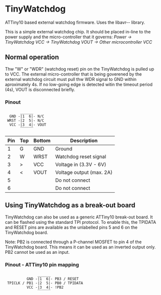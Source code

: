 # TinyWatchdog
ATTiny10 based external watchdog firmware.
Uses the libavr-- library.

This is a simple external watchdog chip. It should be placed in-line to the power supply and the micro-controller that it governs:
*Power -> TinyWatchdog VCC -> TinyWatchdog VOUT -> Other microcontroller VCC*

## Normal operation

Thw "W" or "WDR" (watchdog reset) pin on the TinyWatchdog is pulled up to VCC. The external micro-controller that is being goverened by the external watchdog circuit must pull thw WDR signal to GND within aproximately 4s. If no low-going edge is detected witin the timeout period (4s), VOUT is disconnected briefly.

### Pinout
           ______
      GND -|1  6|- N/C
     WRST -|2  5|- N/C
      VCC -|3  4|- VOUT
           ‾‾‾‾‾‾

| Pin | Top | Bottom | Description |
|-|-|-|-|
| 1 | G | GND | Ground |
| 2 | W | WRST | Watchdog reset signal |
| 3 | > | VCC | Voltage in (3.3V - 6V) |
| 4 | < | VOUT | Voltage output (max. 2A) |
| 5 | | | Do not connect |
| 6 | | | Do not connect |

## Using TinyWatchdog as a break-out board
TinyWatchdog can also be used as a generic ATTiny10 break-out board. It can be flashed using the standard TPI protocol. To enable this, the TPIDATA and RESET pins are available as the unlabelled pins 5 and 6 on the TinyWatchdog board.

Note: PB2 is connected through a P-channel MOSFET to pin 4 of the TinyWatchdog board. This means it can be used as an inverted output only. PB2 cannot be used as an input.

### Pinout - ATTiny10 pin mapping
                   ______
              GND -|1  6|- PB3 / RESET
     TPICLK / PB1 -|2  5|- PB0 / TPIDATA
              VCC -|3  4|- !PB2
                   ‾‾‾‾‾‾